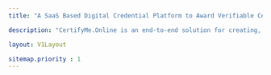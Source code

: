 ```yaml
---
title: "A SaaS Based Digital Credential Platform to Award Verifiable Certificates and Badges."

description: "CertifyMe.Online is an end-to-end solution for creating, issuing, and managing Digital Credentials. We are the first Digital Credential platform that enables Event producers and TechEd firms to Maximize their Brand’s presence while automating their credential awarding process. "

layout: V1Layout

sitemap.priority : 1
---
```

